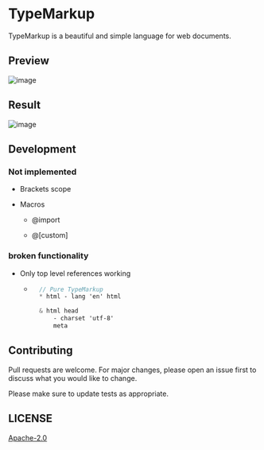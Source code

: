 # **TypeMarkup**

TypeMarkup is a beautiful and simple language for web documents.

## **Preview**

![image](https://user-images.githubusercontent.com/78381898/190880900-34dd2da4-af8e-4165-8346-6993b77429ea.png)

## **Result**

![image](https://user-images.githubusercontent.com/78381898/190880949-b7093267-2751-42d1-9291-cfd3654df293.png)

## **Development**

### **Not implemented**

- Brackets scope

- Macros

    + @import

    + @[custom]

### **broken functionality**

- Only top level references working

    + ```scss
        // Pure TypeMarkup
        * html - lang 'en' html

        & html head
            - charset 'utf-8'
            meta
        ```

## **Contributing**

Pull requests are welcome. For major changes, please open an issue first to
discuss what you would like to change.

Please make sure to update tests as appropriate.

## **LICENSE**

[Apache-2.0](https://www.apache.org/licenses/)
